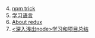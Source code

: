4. [npm trick](https://github.com/showzyl/my_blog/issues/4)
3. [学习语言](https://github.com/showzyl/my_blog/issues/3)
2. [About redux](https://github.com/showzyl/my_blog/issues/2)
1. [<深入浅出node>学习和项目总结](https://github.com/showzyl/my_blog/issues/1)





<!--### 基于 leancloud 的 blog-->

<!--todo list:-->
<!--font layout:-->
<!--* index article list-->
<!--* login-->
<!--backend:-->
<!--* post -->
<!--* delete-->
<!--login && register-->



